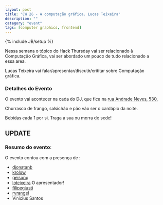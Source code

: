 ```yaml
---
layout: post
title: "CW 26 - A computação gráfica. Lucas Teixeira"
description: ""
category: "event" 
tags: [computer graphics, frontend]
---
```

{% include JB/setup %}

<p>Nessa semana o tópico do Hack Thursday vai ser relacionado à Computação Gráfica, vai ser abordado um pouco de tudo relacionado a essa area.</p>
<p>Lucas Teixeira vai falar/apresentar/discutir/crititar sobre Computação gráfica.</p>

<h3>Detalhes do Evento</h3>
<p>O evento vai acontecer na cada do DJ, que fica na <a href="http://www.google.com/maps?q=Pelotas,+RS.+Rua+andrade+neves+530&hl=pt-BR&sll=37.0625,-95.677068&sspn=59.206892,114.169922&t=h&hnear=R.+Andrade+Neves,+530+-+Centro,+Pelotas+-+Rio+Grande+do+Sul,+96020-080,+Brasil&z=17">rua Andrade Neves, 530.</a></p>
<p>Churrasco de frango, salsichão e pão vão ser o cardápio da noite.</p>
<p>Bebidas cada 1 por si. Traga a sua ou morra de sede!</p> 


## UPDATE

<h3>Resumo do evento:</h3>

O evento contou com a presença de :

* <a href="http://github.com/djonatanb">djonatanb</a>
* <a href="http://github.com/krolow">krolow</a>
* <a href="http://github.com/geisonq">geisonq</a>
* <a href="http://github.com/loteixeira">loteixeira</a> O apresentador!
* <a href="http://github.com/filipegiusti">filipegiusti</a>
* <a href="http://github.com/rvrangel">rvrangel</a>
* Vinicius Santos

